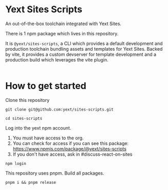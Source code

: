 # Yext Sites Scripts

An out-of-the-box toolchain integrated with Yext Sites.

There is 1 npm package which lives in this repository.

It is `@yext/sites-scripts`, a CLI which provides a default development and production toolchain bundling assets and templates for Yext Sites.
Backed by vite, it provides a custom devserver for template development and a production build which leverages the vite plugin.
<br><br>

# How to get started

Clone this repository

`git clone git@github.com:yext/sites-scripts.git`

`cd sites-scripts`

Log into the yext npm account.

1. You must have access to the org.
1. You can check for access if you can see this package: https://www.npmjs.com/package/@yext/sites-scripts
1. If you don't have access, ask in #discuss-react-on-sites

`npm login`

This repository uses pnpm. Build all packages.

`pnpm i && pnpm release`
